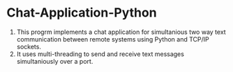 # Chat-Application-Python

1. This progrm implements a chat application for simultanious two way text communication between remote systems using Python and TCP/IP sockets.
2. It uses multi-threading to send and receive text messages simultaniously over a port.
